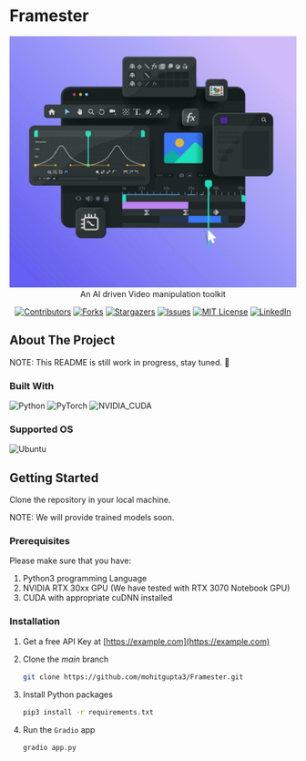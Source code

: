 # Framester

<div align="center">
<!-- PROJECT LOGO -->

![AI Video manipulation toolbox!](demo/assets/banner.jpg "FUCK YOU!")
An AI driven Video manipulation toolkit

[![Contributors][contributors-shield]][contributors-url]
[![Forks][forks-shield]][forks-url]
[![Stargazers][stars-shield]][stars-url]
[![Issues][issues-shield]][issues-url]
[![MIT License][license-shield]][license-url]
[![LinkedIn][linkedin-shield]][linkedin-url]
</div>

## About The Project

NOTE: This README is still work in progress, stay tuned. 😬
<!-- ABOUT THE PROJECT --
[![Product Name Screen Shot][product-screenshot]](https://example.com)

There are many great README templates available on GitHub; however, I didn't find one that really suited my needs so I created this enhanced one. I want to create a README template so amazing that it'll be the last one you ever need -- I think this is it.

Here's why:

- Your time should be focused on creating something amazing. A project that solves a problem and helps others
- You shouldn't be doing the same tasks over and over like creating a README from scratch
- You should implement DRY principles to the rest of your life :smile:

Of course, no one template will serve all projects since your needs may be different. So I'll be adding more in the near future. You may also suggest changes by forking this repo and creating a pull request or opening an issue. Thanks to all the people have contributed to expanding this template!

Use the `BLANK_README.md` to get started.
-->
### Built With

![Python](https://img.shields.io/badge/python-3670A0?style=for-the-badge&logo=python&logoColor=ffdd54) ![PyTorch](https://img.shields.io/badge/PyTorch-%23EE4C2C.svg?style=for-the-badge&logo=PyTorch&logoColor=white) ![NVIDIA_CUDA](https://img.shields.io/badge/NVIDIA-CUDA-76B900?style=for-the-badge&logo=nvidia&logoColor=white)

### Supported OS

![Ubuntu](https://img.shields.io/badge/Ubuntu-E95420?style=for-the-badge&logo=ubuntu&logoColor=white)

<!-- GETTING STARTED -->
## Getting Started

Clone the repository in your local machine.

NOTE: We will provide trained models soon.

### Prerequisites

Please make sure that you have:

1. Python3 programming Language
2. NVIDIA RTX 30xx GPU (We have tested with RTX 3070 Notebook GPU)
3. CUDA with appropriate cuDNN installed

### Installation

1. Get a free API Key at [https://example.com](https://example.com)
2. Clone the _main_ branch

   ```sh
   git clone https://github.com/mohitgupta3/Framester.git
   ```

3. Install Python packages

   ```sh
   pip3 install -r requirements.txt
   ```

4. Run the `Gradio` app

   ```sh
   gradio app.py
   ```
<!--
<!-- USAGE EXAMPLES --

## Usage

Use this space to show useful examples of how a project can be used. Additional screenshots, code examples and demos work well in this space. You may also link to more resources.

_For more examples, please refer to the [Documentation](https://example.com)_

<!-- ROADMAP --

## Roadmap

- [x] Add Changelog
- [x] Add back to top links
- [ ] Add Additional Templates w/ Examples
- [ ] Add "components" document to easily copy & paste sections of the readme
- [ ] Multi-language Support
  - [ ] Chinese
  - [ ] Spanish

See the [open issues](https://github.com/mohitgupta3/Framester/issues) for a full list of proposed features (and known issues).

<!-- CONTRIBUTING --

## Contributing

Contributions are what make the open source community such an amazing place to learn, inspire, and create. Any contributions you make are **greatly appreciated**.

If you have a suggestion that would make this better, please fork the repo and create a pull request. You can also simply open an issue with the tag "enhancement".
Don't forget to give the project a star! Thanks again!

1. Fork the Project
2. Create your Feature Branch (`git checkout -b feature/AmazingFeature`)
3. Commit your Changes (`git commit -m 'Add some AmazingFeature'`)
4. Push to the Branch (`git push origin feature/AmazingFeature`)
5. Open a Pull Request

<!-- LICENSE --

## License

Distributed under the MIT License. See `LICENSE.txt` for more information.

<!-- CONTACT --

## Contact

Your Name - [@your_twitter](https://twitter.com/your_username) - <email@example.com>

Project Link: [https://github.com/your_username/repo_name](https://github.com/your_username/repo_name)
-->
<!-- MARKDOWN LINKS & IMAGES -->
[contributors-shield]: https://img.shields.io/github/contributors/mohitgupta3/Framester.svg?style=for-the-badge
[contributors-url]: https://github.com/mohitgupta3/Framester/graphs/contributors
[forks-shield]: https://img.shields.io/github/forks/mohitgupta3/Framester.svg?style=for-the-badge
[forks-url]: https://github.com/mohitgupta3/Framester/network/members
[stars-shield]: https://img.shields.io/github/stars/mohitgupta3/Framester.svg?style=for-the-badge
[stars-url]: https://github.com/mohitgupta3/Framester/stargazers
[issues-shield]: https://img.shields.io/github/issues/mohitgupta3/Framester.svg?style=for-the-badge
[issues-url]: https://github.com/mohitgupta3/Framester/issues
[license-shield]: https://img.shields.io/github/license/mohitgupta3/Framester.svg?style=for-the-badge
[license-url]: https://github.com/mohitgupta3/Framester/blob/master/LICENSE.txt
[linkedin-shield]: https://img.shields.io/badge/linkedin-%230077B5.svg?style=for-the-badge&logo=linkedin&logoColor=white
[linkedin-url]: https://www.linkedin.com/in/mohit-gupta-178639130/
